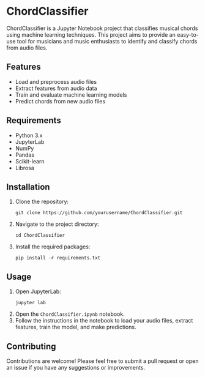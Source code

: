 # ChordClassifier

ChordClassifier is a Jupyter Notebook project that classifies musical chords using machine learning techniques. This project aims to provide an easy-to-use tool for musicians and music enthusiasts to identify and classify chords from audio files.

## Features

- Load and preprocess audio files
- Extract features from audio data
- Train and evaluate machine learning models
- Predict chords from new audio files

## Requirements

- Python 3.x
- JupyterLab
- NumPy
- Pandas
- Scikit-learn
- Librosa

## Installation

1. Clone the repository:
   ```
   git clone https://github.com/yourusername/ChordClassifier.git
   ```
2. Navigate to the project directory:
   ```
   cd ChordClassifier
   ```
3. Install the required packages:
   ```
   pip install -r requirements.txt
   ```

## Usage

1. Open JupyterLab:
   ```
   jupyter lab
   ```
2. Open the `ChordClassifier.ipynb` notebook.
3. Follow the instructions in the notebook to load your audio files, extract features, train the model, and make predictions.

## Contributing

Contributions are welcome! Please feel free to submit a pull request or open an issue if you have any suggestions or improvements.
